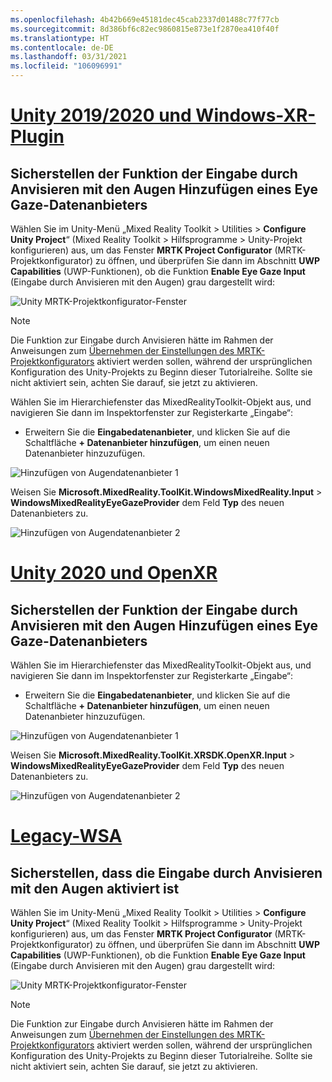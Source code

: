 ```yaml
---
ms.openlocfilehash: 4b42b669e45181dec45cab2337d01488c77f77cb
ms.sourcegitcommit: 8d386bf6c82ec9860815e873e1f2870ea410f40f
ms.translationtype: HT
ms.contentlocale: de-DE
ms.lasthandoff: 03/31/2021
ms.locfileid: "106096991"
---
```

# <a name="unity-20192020--windows-xr-plugin"></a>[Unity 2019/2020 und Windows-XR-Plugin](#tab/winxr)

## <a name="ensuring-eye-gaze-input-capability-and-adding-eye-gaze-data-provider"></a>Sicherstellen der Funktion der Eingabe durch Anvisieren mit den Augen Hinzufügen eines Eye Gaze-Datenanbieters

Wählen Sie im Unity-Menü „Mixed Reality Toolkit > Utilities > **Configure Unity Project**“ (Mixed Reality Toolkit > Hilfsprogramme > Unity-Projekt konfigurieren) aus, um das Fenster **MRTK Project Configurator** (MRTK-Projektkonfigurator) zu öffnen, und überprüfen Sie dann im Abschnitt **UWP Capabilities** (UWP-Funktionen), ob die Funktion **Enable Eye Gaze Input** (Eingabe durch Anvisieren mit den Augen) grau dargestellt wird:

![Unity MRTK-Projektkonfigurator-Fenster](../images/mr-learning-base/base-08-section1-step1-1.png)

> [!NOTE]
> Die Funktion zur Eingabe durch Anvisieren hätte im Rahmen der Anweisungen zum [Übernehmen der Einstellungen des MRTK-Projektkonfigurators](../mr-learning-base-02.md#configuring-the-unity-project) aktiviert werden sollen, während der ursprünglichen Konfiguration des Unity-Projekts zu Beginn dieser Tutorialreihe. Sollte sie nicht aktiviert sein, achten Sie darauf, sie jetzt zu aktivieren.

Wählen Sie im Hierarchiefenster das MixedRealityToolkit-Objekt aus, und navigieren Sie dann im Inspektorfenster zur Registerkarte „Eingabe“:

* Erweitern Sie die **Eingabedatenanbieter**, und klicken Sie auf die Schaltfläche **+ Datenanbieter hinzufügen**, um einen neuen Datenanbieter hinzuzufügen.

![Hinzufügen von Augendatenanbieter 1](../images/mr-learning-base/base-08-section1-step1-2.png)

Weisen Sie **Microsoft.MixedReality.ToolKit.WindowsMixedReality.Input** > **WindowsMixedRealityEyeGazeProvider** dem Feld **Typ** des neuen Datenanbieters zu.

![Hinzufügen von Augendatenanbieter 2](../images/mr-learning-base/base-08-section1-step1-3.png)

# <a name="unity-2020--openxr"></a>[Unity 2020 und OpenXR](#tab/openxr)

## <a name="ensuring-eye-gaze-input-capability-and-adding-eye-gaze-data-provider"></a>Sicherstellen der Funktion der Eingabe durch Anvisieren mit den Augen Hinzufügen eines Eye Gaze-Datenanbieters

Wählen Sie im Hierarchiefenster das MixedRealityToolkit-Objekt aus, und navigieren Sie dann im Inspektorfenster zur Registerkarte „Eingabe“:

* Erweitern Sie die **Eingabedatenanbieter**, und klicken Sie auf die Schaltfläche **+ Datenanbieter hinzufügen**, um einen neuen Datenanbieter hinzuzufügen.

![Hinzufügen von Augendatenanbieter 1](../images/mr-learning-base/base-08-section1-step1-2openxr.png)

Weisen Sie **Microsoft.MixedReality.ToolKit.XRSDK.OpenXR.Input** > **WindowsMixedRealityEyeGazeProvider** dem Feld **Typ** des neuen Datenanbieters zu.

![Hinzufügen von Augendatenanbieter 2](../images/mr-learning-base/base-08-section1-step1-3openxr.png)

# <a name="legacy-wsa"></a>[Legacy-WSA](#tab/wsa)

## <a name="ensuring-the-eye-gaze-input-capability-is-enabled"></a>Sicherstellen, dass die Eingabe durch Anvisieren mit den Augen aktiviert ist

Wählen Sie im Unity-Menü „Mixed Reality Toolkit > Utilities > **Configure Unity Project**“ (Mixed Reality Toolkit > Hilfsprogramme > Unity-Projekt konfigurieren) aus, um das Fenster **MRTK Project Configurator** (MRTK-Projektkonfigurator) zu öffnen, und überprüfen Sie dann im Abschnitt **UWP Capabilities** (UWP-Funktionen), ob die Funktion **Enable Eye Gaze Input** (Eingabe durch Anvisieren mit den Augen) grau dargestellt wird:

![Unity MRTK-Projektkonfigurator-Fenster](../images/mr-learning-base/base-08-section1-step1-1.png)

> [!NOTE]
> Die Funktion zur Eingabe durch Anvisieren hätte im Rahmen der Anweisungen zum [Übernehmen der Einstellungen des MRTK-Projektkonfigurators](../mr-learning-base-02.md#creating-the-scene-and-configuring-mrtk) aktiviert werden sollen, während der ursprünglichen Konfiguration des Unity-Projekts zu Beginn dieser Tutorialreihe. Sollte sie nicht aktiviert sein, achten Sie darauf, sie jetzt zu aktivieren.
